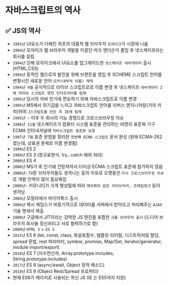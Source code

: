# 자바스크립트의 역사

## ✅ JS의 역사

* `1993년` UI요소가 더해진 최초의 대중적 웹 브라우저 `모자이크`가 시장에 나옴
* `1994년` 모자이크 웹 브라우저 개발을 이끌던 마크 앤더슨이 졸업 후 넷스케이프라는 회사를 설립
* `1994년` 당해 모자이크에서 UI요소를 업그레이드한 `넷스케이프 내비게이터` 출시(HTML,CSS)
* `1994년` 동적인 웹으로의 발전을 위해 브랜든을 영입 후 SCHEME 스크립트 언어를 변형시킨 새로운 언어 `모카(내부적 이름) 제작`
* `1994년 9월` 공식적으로 라이브 스크립트로로 이름 변경 후 넷스케이프 `내비게이터 2에 라이브 스크립트 엔진 인터프리터를 탑재`
* `1995년` 당시의 자바 인기에 편승하기 위해 자바스크립트로 이름 변경
* `1995년` MS에서 위기감을 느끼고 자바스크립트 언어를 리버스 엔지니어링(거의 카피)하여 `J스크립트를 만든 후 IE에 탑재`
* `1995년 ~` 이후 두 회사의 기능 경쟁으로 크로스브라우징 이슈
* `1996년 11월` 넷스케이프가 컴퓨터 시스템 표준을 관리하는 비영리 표준화 기구 ECMA 인터내셔널에 `자바스크립트 표준화 요청`
* `1997년 7월` 표준 문법을 정리한 `첫번째 ECMA 스크립트` 문서 완성 (원래 ECMA-262였는데, 상표권 문제로 이름 변경됨)
* `1998년` ES 2
* `1999년` ES 3 (정규표현식, try...catch 예외 처리)
* `2000년` ES 4
* `2000년` MS가 IE 인기에 건방져저서 더이상 ECMA 스크립트 표준에 참가하지 않음
* `2000년~` 다른 브라우저들도 생겨나는 등의 이유로 오랫동안 `다시 크로스브라우징 이슈`로 개발 인력이 많이 필요해짐
* `2000년~` 커뮤니티가 크게 형성됨에 따라 `제이쿼리 같은 라이브러리, 프레임워크` 등이 생겨남
* `2004년` 모질라에서 파이어폭스 출시
* `2004년` 제시 제임스가 비동기적으로 데이터를 서버에서 받아오고 처리해주는 `AJAX` 기술 명세서 제출
* `2008년` 구글에서 JIT이라는 강력한 JS 엔진을 포함한 `크롬 브라우저 출시` (드디어 브라우저 회사들 정신차리고 서로 협력하기로 함)
* `2009년` `HTML 5` + `ES 5`
* `2015년` ES 6 (let, const, class, 화살표함수, 템플릿 리터럴, 디스트럭처링 할당, spread 문법, rest 파라미터, symbor, promise, Map/Set, iterator/generator, module import/export)
* `2016년` ES 7 (지수연산자, Array.prototype.includes, String.prototype.includes)
* `2017년` ES 8 (async/await, Object 정적 메소드)
* `2018년` ES 9 (Object Rest/Spread 프로퍼티)
* 현재 ES6가 메이저로 사용되는 최신 JS (IE 는 ES5까지 지원)
